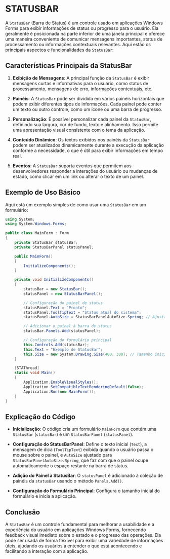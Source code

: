 # STATUSBAR
A `StatusBar` (Barra de Status) é um controle usado em aplicações Windows Forms para exibir informações de status ou progresso para o usuário. Ela geralmente é posicionada na parte inferior de uma janela principal e oferece uma maneira conveniente de comunicar mensagens importantes, status de processamento ou informações contextuais relevantes. Aqui estão os principais aspectos e funcionalidades da `StatusBar`:

## Características Principais da StatusBar
1. **Exibição de Mensagens**: A principal função da `StatusBar` é exibir mensagens curtas e informativas para o usuário, como status de processamento, mensagens de erro, informações contextuais, etc.

2. **Painéis**: A `StatusBar` pode ser dividida em vários painéis horizontais que podem exibir diferentes tipos de informações. Cada painel pode conter um texto ou outro controle, como um ícone ou uma barra de progresso.

3. **Personalização**: É possível personalizar cada painel da `StatusBar`, definindo sua largura, cor de fundo, texto e alinhamento. Isso permite uma apresentação visual consistente com o tema da aplicação.

4. **Conteúdo Dinâmico**: Os textos exibidos nos painéis da `StatusBar` podem ser atualizados dinamicamente durante a execução da aplicação conforme a necessidade, o que é útil para exibir informações em tempo real.

5. **Eventos**: A `StatusBar` suporta eventos que permitem aos desenvolvedores responder a interações do usuário ou mudanças de estado, como clicar em um link ou alterar o texto de um painel.

## Exemplo de Uso Básico
Aqui está um exemplo simples de como usar uma `StatusBar` em um formulário:

```csharp
using System;
using System.Windows.Forms;

public class MainForm : Form
{
    private StatusBar statusBar;
    private StatusBarPanel statusPanel;

    public MainForm()
    {
        InitializeComponents();
    }

    private void InitializeComponents()
    {
        statusBar = new StatusBar();
        statusPanel = new StatusBarPanel();

        // Configuração do painel de status
        statusPanel.Text = "Pronto";
        statusPanel.ToolTipText = "Status atual do sistema";
        statusPanel.AutoSize = StatusBarPanelAutoSize.Spring; // Ajusta automaticamente ao tamanho do texto

        // Adicionar o painel à barra de status
        statusBar.Panels.Add(statusPanel);

        // Configuração do formulário principal
        this.Controls.Add(statusBar);
        this.Text = "Exemplo de StatusBar";
        this.Size = new System.Drawing.Size(400, 300); // Tamanho inicial do formulário
    }

    [STAThread]
    static void Main()
    {
        Application.EnableVisualStyles();
        Application.SetCompatibleTextRenderingDefault(false);
        Application.Run(new MainForm());
    }
}
```

## Explicação do Código
- **Inicialização**: O código cria um formulário `MainForm` que contém uma `StatusBar` (`statusBar`) e um `StatusBarPanel` (`statusPanel`).

- **Configuração do StatusBarPanel**: Define o texto inicial (`Text`), a mensagem de dica (`ToolTipText`) exibida quando o usuário passa o mouse sobre o painel, e `AutoSize` ajustado para `StatusBarPanelAutoSize.Spring`, que faz com que o painel ocupe automaticamente o espaço restante na barra de status.

- **Adição do Painel à StatusBar**: O `statusPanel` é adicionado à coleção de painéis da `statusBar` usando o método `Panels.Add()`.

- **Configuração do Formulário Principal**: Configura o tamanho inicial do formulário e inicia a aplicação.

## Conclusão
A `StatusBar` é um controle fundamental para melhorar a usabilidade e a experiência do usuário em aplicações Windows Forms, fornecendo feedback visual imediato sobre o estado e o progresso das operações. Ela pode ser usada de forma flexível para exibir uma variedade de informações úteis, ajudando os usuários a entender o que está acontecendo e facilitando a interação com a aplicação.